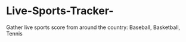 # Live-Sports-Tracker-
Gather live sports score from around the country: Baseball, Basketball, Tennis
